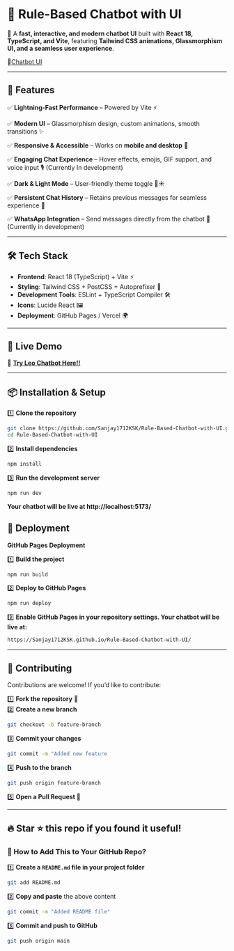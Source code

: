 # 🤖 Rule-Based Chatbot with UI

🚀 A **fast, interactive, and modern chatbot UI** built with **React 18, TypeScript, and Vite**, featuring **Tailwind CSS animations, Glassmorphism UI, and a seamless user experience**.

📸[Chatbot UI](https://github.com/Sanjay1712KSK/Rule-Based-Chatbot-with-UI/issues/1#issue-2903622977) 

---

## 🌟 Features

✅ **Lightning-Fast Performance** – Powered by Vite ⚡  

✅ **Modern UI** – Glassmorphism design, custom animations, smooth transitions ✨  

✅ **Responsive & Accessible** – Works on **mobile and desktop** 📱  

✅ **Engaging Chat Experience** – Hover effects, emojis, GIF support, and voice input 🎙️  (Currently In development)

✅ **Dark & Light Mode** – User-friendly theme toggle 🌙☀️  

✅ **Persistent Chat History** – Retains previous messages for seamless experience 💬  

✅ **WhatsApp Integration** – Send messages directly from the chatbot 📲  (Currently in development)

---

## 🛠️ Tech Stack

- **Frontend**: React 18 (TypeScript) + Vite ⚡  
- **Styling**: Tailwind CSS + PostCSS + Autoprefixer 🎨  
- **Development Tools**: ESLint + TypeScript Compiler 🛠️  
- **Icons**: Lucide React 🖼️  
- **Deployment**: GitHub Pages / Vercel 🌍  

---

## 🚀 Live Demo

🔗 **[Try Leo Chatbot Here!!](https://Sanjay1712KSK.github.io/Rule-Based-Chatbot-with-UI/)**

---

## 📦 Installation & Setup

1️⃣ **Clone the repository**  
```sh
git clone https://github.com/Sanjay1712KSK/Rule-Based-Chatbot-with-UI.git
cd Rule-Based-Chatbot-with-UI
```

2️⃣ **Install dependencies**  
```sh
npm install
```

3️⃣ **Run the development server**
```sh
npm run dev
```
**Your chatbot will be live at http://localhost:5173/**

## 🚀 Deployment

**GitHub Pages Deployment**

1️⃣ **Build the project**  
```sh
npm run build
```

2️⃣ **Deploy to GitHub Pages**  
```sh
npm run deploy
```

3️⃣ **Enable GitHub Pages in your repository settings.
Your chatbot will be live at:**
```sh
https://Sanjay1712KSK.github.io/Rule-Based-Chatbot-with-UI/
```
---

## 🤝 Contributing

Contributions are welcome! If you’d like to contribute:

1️⃣ **Fork the repository** 🍴  
2️⃣ **Create a new branch**  
   ```sh
   git checkout -b feature-branch
   ```
3️⃣ **Commit your changes**
   ```sh
   git commit -m "Added new feature
   ```
4️⃣ **Push to the branch**  
   ```sh
   git push origin feature-branch
   ```
5️⃣ **Open a Pull Request 🚀**

---

## 🔥 Star ⭐ this repo if you found it useful!
### **📌 How to Add This to Your GitHub Repo?**
1️⃣ **Create a `README.md` file in your project folder**  
```sh
git add README.md
```
2️⃣ **Copy and paste** the above content  
```sh
git commit -m "Added README file"
```
3️⃣ **Commit and push to GitHub**  
```sh
git push origin main
```
